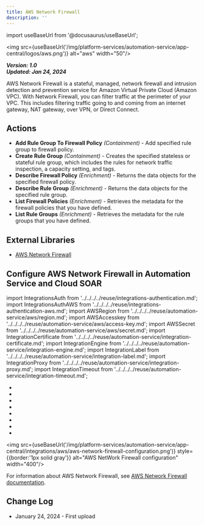 ```yaml
---
title: AWS Network Firewall
description: ''
---
```

import useBaseUrl from '@docusaurus/useBaseUrl';

<img src={useBaseUrl('/img/platform-services/automation-service/app-central/logos/aws.png')} alt="aws" width="50"/>

***Version: 1.0  
Updated: Jan 24, 2024***

AWS Network Firewall is a stateful, managed, network firewall and intrusion detection and prevention service for Amazon Virtual Private Cloud (Amazon VPC). With Network Firewall, you can filter traffic at the perimeter of your VPC. This includes filtering traffic going to and coming from an internet gateway, NAT gateway, over VPN, or Direct Connect.

## Actions

* **Add Rule Group To Firewall Policy** *(Containment)* - Add specified rule group to firewall policy.
* **Create Rule Group** *(Containment)* - Creates the specified stateless or stateful rule group, which includes the rules for network traffic inspection, a capacity setting, and tags.
* **Describe Firewall Policy** *(Enrichment)* - Returns the data objects for the specified firewall policy.
* **Describe Rule Group** *(Enrichment)* - Returns the data objects for the specified rule group.
* **List Firewall Policies** *(Enrichment)* - Retrieves the metadata for the firewall policies that you have defined.
* **List Rule Groups** *(Enrichment)* - Retrieves the metadata for the rule groups that you have defined.

## External Libraries

* [AWS Network Firewall](https://github.com/boto/boto3/blob/develop/LICENSE)

## Configure AWS Network Firewall in Automation Service and Cloud SOAR

import IntegrationsAuth from '../../../../reuse/integrations-authentication.md';
import IntegrationsAuthAWS from '../../../../reuse/integrations-authentication-aws.md';
import AWSRegion from '../../../../reuse/automation-service/aws/region.md';
import AWSAccesskey from '../../../../reuse/automation-service/aws/access-key.md';
import AWSSecret from '../../../../reuse/automation-service/aws/secret.md';
import IntegrationCertificate from '../../../../reuse/automation-service/integration-certificate.md';
import IntegrationEngine from '../../../../reuse/automation-service/integration-engine.md';
import IntegrationLabel from '../../../../reuse/automation-service/integration-label.md';
import IntegrationProxy from '../../../../reuse/automation-service/integration-proxy.md';
import IntegrationTimeout from '../../../../reuse/automation-service/integration-timeout.md';

<IntegrationsAuth/>

* <IntegrationLabel/>
* <AWSAccesskey/>
* <AWSSecret/>
* <AWSRegion/>
* <IntegrationTimeout/>
* <IntegrationCertificate/>
* <IntegrationEngine/>
* <IntegrationProxy/>

<img src={useBaseUrl('/img/platform-services/automation-service/app-central/integrations/aws/aws-network-firewall-configuration.png')} style={{border:'1px solid gray'}} alt="AWS NetWork Firewall configuration" width="400"/>

<IntegrationsAuthAWS/>

For information about AWS Network Firewall, see [AWS Network Firewall documentation](https://docs.aws.amazon.com/network-firewall/).

## Change Log
 
* January 24, 2024 - First upload
